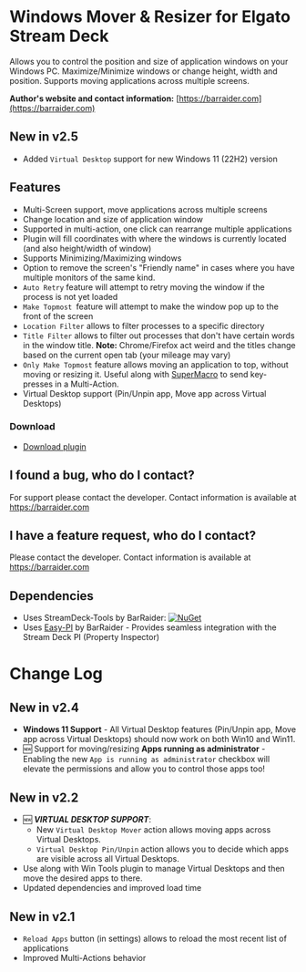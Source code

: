 # Windows Mover & Resizer for Elgato Stream Deck

Allows you to control the position and size of application windows on your Windows PC. Maximize/Minimize windows or change height, width and position. Supports moving applications across multiple screens.

**Author's website and contact information:** [https://barraider.com](https://barraider.com)

## New in v2.5
- Added `Virtual Desktop` support for new Windows 11 (22H2) version

## Features
- Multi-Screen support, move applications across multiple screens
- Change location and size of application window
- Supported in multi-action, one click can rearrange multiple applications
- Plugin will fill coordinates  with where the windows is currently located (and also height/width of window)
- Supports Minimizing/Maximizing windows
- Option to remove the screen's "Friendly name" in cases where you have multiple monitors of the same kind.
- `Auto Retry` feature will attempt to retry moving the window if the process is not yet loaded
- `Make Topmost `feature will attempt to make the window pop up to the front of the screen
- `Location Filter` allows to filter processes to a specific directory
- `Title Filter` allows to filter out processes that don't have certain words in the window title. **Note:** Chrome/Firefox act weird and the titles change based on the current open tab (your mileage may vary)
- `Only Make Topmost` feature allows moving an application to top, without moving or resizing it. Useful along with [SuperMacro](https://github.com/BarRaider/streamdeck-supermacro) to send key-presses in a Multi-Action.
- Virtual Desktop support (Pin/Unpin app, Move app across Virtual Desktops)

### Download

* [Download plugin](https://github.com/BarRaider/streamdeck-windowsmover/releases/)

## I found a bug, who do I contact?
For support please contact the developer. Contact information is available at https://barraider.com

## I have a feature request, who do I contact?
Please contact the developer. Contact information is available at https://barraider.com

## Dependencies
* Uses StreamDeck-Tools by BarRaider: [![NuGet](https://img.shields.io/nuget/v/streamdeck-tools.svg?style=flat)](https://www.nuget.org/packages/streamdeck-tools)
* Uses [Easy-PI](https://github.com/BarRaider/streamdeck-easypi) by BarRaider - Provides seamless integration with the Stream Deck PI (Property Inspector) 

# Change Log


## New in v2.4
- **Windows 11 Support** - All Virtual Desktop features (Pin/Unpin app, Move app across Virtual Desktops) should now work on both Win10 and Win11.
- 🆕 Support for moving/resizing **Apps running as administrator** 
      - Enabling the new `App is running as administrator` checkbox will elevate the permissions and allow you to control those apps too!

## New in v2.2
- :new: ***VIRTUAL DESKTOP SUPPORT***: 
    - New `Virtual Desktop Mover` action allows moving apps across Virtual Desktops. 
    - `Virtual Desktop Pin/Unpin` action  allows you to decide which apps are visible across all Virtual Desktops.
- Use along with Win Tools plugin to manage Virtual Desktops and then move the desired apps to there.
- Updated dependencies and improved load time

## New in v2.1
- `Reload Apps` button (in settings) allows to reload the most recent list of applications
- Improved Multi-Actions behavior
